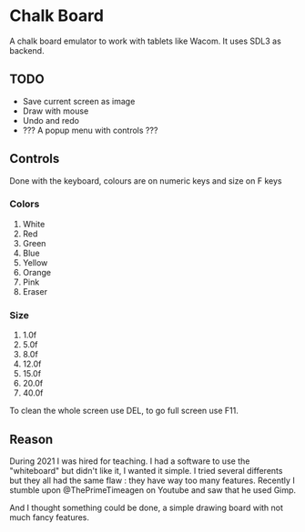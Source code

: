 # Chalk Board

A chalk board emulator to work with tablets like Wacom. It uses SDL3 as backend.

## TODO

  - Save current screen as image
  - Draw with mouse
  - Undo and redo
  - ??? A popup menu with controls ???

## Controls

Done with the keyboard, colours are on numeric keys and size on F keys

### Colors 

  1. White
  2. Red
  3. Green
  4. Blue
  5. Yellow
  6. Orange
  7. Pink
  0. Eraser

### Size

  1. 1.0f
  2. 5.0f
  3. 8.0f
  4. 12.0f
  5. 15.0f
  6. 20.0f
  7. 40.0f

To clean the whole screen use DEL, to go full screen use F11.

## Reason

During 2021 I was hired for teaching. I had a software to use the "whiteboard"
but didn't like it, I wanted it simple. I tried several differents but they all
had the same flaw : they have way too many features.
Recently I stumble upon @ThePrimeTimeagen on Youtube and saw that he used Gimp.

And I thought something could be done, a simple drawing board with not much
fancy features.
